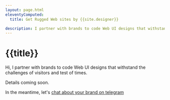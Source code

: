 ```yaml
---
layout: page.html
eleventyComputed:
  title: Get Rugged Web sites by {{site.designer}}

description: I partner with brands to code Web UI designs that withstand the challenges of visitors and test of times.
---
```


# {{title}}

Hi, I partner with brands to code Web UI designs that withstand the challenges of visitors and test of times.

Details coming soon. 

In the meantime, let's [chat about your brand on telegram](https://t.me/olaabiyi)
